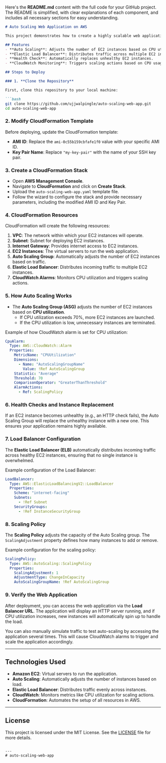 Here's the **README.md** content with the full code for your GitHub project. The README is simplified, with clear explanations of each component, and includes all necessary sections for easy understanding.

```markdown
# Auto Scaling Web Application on AWS

This project demonstrates how to create a highly scalable web application on AWS using services like Auto Scaling, EC2, Load Balancer, and CloudWatch for monitoring. It automatically adjusts the number of instances based on the traffic load and scales the application dynamically.

## Features
- **Auto Scaling**: Adjusts the number of EC2 instances based on CPU utilization metrics.
- **Elastic Load Balancer**: Distributes traffic across multiple EC2 instances to ensure high availability.
- **Health Check**: Automatically replaces unhealthy EC2 instances.
- **CloudWatch Monitoring**: Triggers scaling actions based on CPU usage.

## Steps to Deploy

### 1. **Clone the Repository**

First, clone this repository to your local machine:

```bash
git clone https://github.com/ujjwalpingle/auto-scaling-web-app.git
cd auto-scaling-web-app
```

### 2. **Modify CloudFormation Template**

Before deploying, update the CloudFormation template:

- **AMI ID**: Replace the `ami-0c55b159cbfafe1f0` value with your specific AMI ID.
- **Key Pair Name**: Replace `"my-key-pair"` with the name of your SSH key pair.

### 3. **Create a CloudFormation Stack**

- Open **AWS Management Console**.
- Navigate to **CloudFormation** and click on **Create Stack**.
- Upload the `auto-scaling-web-app.yaml` template file.
- Follow the wizard to configure the stack and provide necessary parameters, including the modified AMI ID and Key Pair.

### 4. **CloudFormation Resources**

CloudFormation will create the following resources:

1. **VPC**: The network within which your EC2 instances will operate.
2. **Subnet**: Subnet for deploying EC2 instances.
3. **Internet Gateway**: Provides internet access to EC2 instances.
4. **EC2 Instances**: The virtual servers to run the web application.
5. **Auto Scaling Group**: Automatically adjusts the number of EC2 instances based on traffic.
6. **Elastic Load Balancer**: Distributes incoming traffic to multiple EC2 instances.
7. **CloudWatch Alarms**: Monitors CPU utilization and triggers scaling actions.

### 5. **How Auto Scaling Works**

- The **Auto Scaling Group (ASG)** adjusts the number of EC2 instances based on **CPU utilization**.
  - If CPU utilization exceeds 70%, more EC2 instances are launched.
  - If the CPU utilization is low, unnecessary instances are terminated.

Example of how CloudWatch alarm is set for CPU utilization:

```yaml
CpuAlarm:
  Type: AWS::CloudWatch::Alarm
  Properties:
    MetricName: "CPUUtilization"
    Dimensions:
      - Name: "AutoScalingGroupName"
        Value: !Ref AutoScalingGroup
    Statistic: "Average"
    Threshold: 70
    ComparisonOperator: "GreaterThanThreshold"
    AlarmActions:
      - Ref: ScalingPolicy
```

### 6. **Health Checks and Instance Replacement**

If an EC2 instance becomes unhealthy (e.g., an HTTP check fails), the Auto Scaling Group will replace the unhealthy instance with a new one. This ensures your application remains highly available.

### 7. **Load Balancer Configuration**

The **Elastic Load Balancer (ELB)** automatically distributes incoming traffic across healthy EC2 instances, ensuring that no single instance is overwhelmed.

Example configuration of the Load Balancer:

```yaml
LoadBalancer:
  Type: AWS::ElasticLoadBalancingV2::LoadBalancer
  Properties:
    Scheme: "internet-facing"
    Subnets: 
      - !Ref Subnet
    SecurityGroups: 
      - !Ref InstanceSecurityGroup
```

### 8. **Scaling Policy**

The **Scaling Policy** adjusts the capacity of the Auto Scaling group. The `ScalingAdjustment` property defines how many instances to add or remove.

Example configuration for the scaling policy:

```yaml
ScalingPolicy:
  Type: AWS::AutoScaling::ScalingPolicy
  Properties:
    ScalingAdjustment: 1
    AdjustmentType: ChangeInCapacity
    AutoScalingGroupName: !Ref AutoScalingGroup
```

### 9. **Verify the Web Application**

After deployment, you can access the web application via the **Load Balancer URL**. The application will display an HTTP server running, and if CPU utilization increases, new instances will automatically spin up to handle the load.

You can also manually simulate traffic to test auto-scaling by accessing the application several times. This will cause CloudWatch alarms to trigger and scale the application accordingly.

---

## Technologies Used

- **Amazon EC2**: Virtual servers to run the application.
- **Auto Scaling**: Automatically adjusts the number of instances based on load.
- **Elastic Load Balancer**: Distributes traffic evenly across instances.
- **CloudWatch**: Monitors metrics like CPU utilization for scaling actions.
- **CloudFormation**: Automates the setup of all resources in AWS.

---

## License

This project is licensed under the MIT License. See the [LICENSE](LICENSE) file for more details.

```

---
# auto-scaling-web-app
